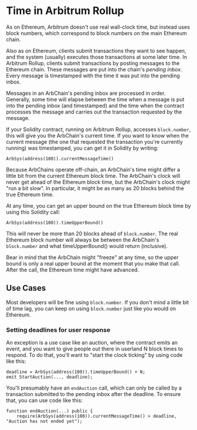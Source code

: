 # Time in Arbitrum Rollup

As on Ethereum, Arbitrum doesn't use real wall-clock time, but instead uses block numbers, which correspond to block numbers on the main Ethereum chain.

Also as on Ethereum, clients submit transactions they want to see happen, and the system (usually) executes those transactions at some later time.
In Arbitrum Rollup, clients submit transactions by posting messages to the Ethereum chain.
These messages are put into the chain's *pending inbox*.
Every message is timestamped with the time it was put into the pending inbox.

Messages in an ArbChain's pending inbox are processed in order.
Generally, some time will elapse between the time when a message is put into the pending inbox (and timestamped) and the time when the contract processes the message and carries out the transaction requested by the message.

If your Solidity contract, running on Arbitrum Rollup, accesses ``block.number``, this will give you the ArbChain's current time. 
If you want to know when the current message (the one that requested the transaction you're currently running) was timestamped, you can get it in Solidity by writing:

    ArbSys(address(100)).currentMessageTime()

Because ArbChains operate off-chain, an ArbChain's time might differ a little bit from the current Ethereum block time.
The ArbChain's clock will never get ahead of the Ethereum block time, but the ArbChain's clock might "run a bit slow". 
In particular, it might be as many as 20 blocks behind the true Ethereum time.

At any time, you can get an upper bound on the true Ethereum block time by using this Solidity call:

    ArbSys(address(100)).timeUpperBound()

This will never be more than 20 blocks ahead of ``block.number``.
The real Ethereum block number will always be between the ArbChain's ``block.number`` and what timeUpperBound() would return (inclusive).

Bear in mind that the ArbChain might "freeze" at any time, so the upper bound is only a real upper bound at the moment that you make that call.
After the call, the Ethereum time might have advanced.

## Use Cases

Most developers will be fine using ``block.number``.
If you don't mind a little bit of time lag, you can keep on using ``block.number`` just like you would on Ethereum.

### Setting deadlines for user response
An exception is a use case like an auction, where the contract emits an event, and you want to give people out there in userland N block times to respond.
To do that, you'll want to "start the clock ticking" by using code like this:

    deadline = ArbSys(address(100)).timeUpperBound() + N;
    emit StartAuction(..., deadline);

You'll presumably have an ``endAuction`` call, which can only be called by a transaction submitted to the pending inbox after the deadline.
To ensure that, you can use code like this:

    function endAuction(...) public {
        require(ArbSys(address(100)).currentMessageTime() > deadline, "Auction has not ended yet");
